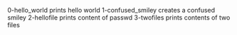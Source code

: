 0-hello_world prints hello world
1-confused_smiley creates a confused smiley
2-hellofile prints content of passwd
3-twofiles prints contents of two files
